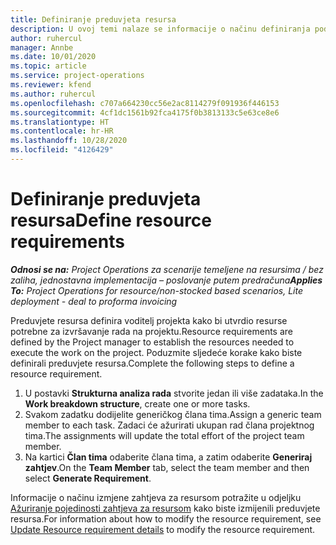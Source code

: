 ```yaml
---
title: Definiranje preduvjeta resursa
description: U ovoj temi nalaze se informacije o načinu definiranja podataka o preduvjetu resursa.
author: ruhercul
manager: Annbe
ms.date: 10/01/2020
ms.topic: article
ms.service: project-operations
ms.reviewer: kfend
ms.author: ruhercul
ms.openlocfilehash: c707a664230cc56e2ac8114279f091936f446153
ms.sourcegitcommit: 4cf1dc1561b92fca4175f0b3813133c5e63ce8e6
ms.translationtype: HT
ms.contentlocale: hr-HR
ms.lasthandoff: 10/28/2020
ms.locfileid: "4126429"
---
```

# <a name="define-resource-requirements"></a><span data-ttu-id="5163e-103">Definiranje preduvjeta resursa</span><span class="sxs-lookup"><span data-stu-id="5163e-103">Define resource requirements</span></span>

<span data-ttu-id="5163e-104">_**Odnosi se na:** Project Operations za scenarije temeljene na resursima / bez zaliha, jednostavna implementacija – poslovanje putem predračuna_</span><span class="sxs-lookup"><span data-stu-id="5163e-104">_**Applies To:** Project Operations for resource/non-stocked based scenarios, Lite deployment - deal to proforma invoicing_</span></span>

<span data-ttu-id="5163e-105">Preduvjete resursa definira voditelj projekta kako bi utvrdio resurse potrebne za izvršavanje rada na projektu.</span><span class="sxs-lookup"><span data-stu-id="5163e-105">Resource requirements are defined by the Project manager to establish the resources needed to execute the work on the project.</span></span> <span data-ttu-id="5163e-106">Poduzmite sljedeće korake kako biste definirali preduvjete resursa.</span><span class="sxs-lookup"><span data-stu-id="5163e-106">Complete the following steps to define a resource requirement.</span></span>

1.  <span data-ttu-id="5163e-107">U postavki **Strukturna analiza rada** stvorite jedan ili više zadataka.</span><span class="sxs-lookup"><span data-stu-id="5163e-107">In the **Work breakdown structure**, create one or more tasks.</span></span>
2.  <span data-ttu-id="5163e-108">Svakom zadatku dodijelite generičkog člana tima.</span><span class="sxs-lookup"><span data-stu-id="5163e-108">Assign a generic team member to each task.</span></span> <span data-ttu-id="5163e-109">Zadaci će ažurirati ukupan rad člana projektnog tima.</span><span class="sxs-lookup"><span data-stu-id="5163e-109">The assignments will update the total effort of the project team member.</span></span>
3.  <span data-ttu-id="5163e-110">Na kartici **Član tima** odaberite člana tima, a zatim odaberite **Generiraj zahtjev**.</span><span class="sxs-lookup"><span data-stu-id="5163e-110">On the **Team Member** tab, select the team member and then select **Generate Requirement**.</span></span>

<span data-ttu-id="5163e-111">Informacije o načinu izmjene zahtjeva za resursom potražite u odjeljku [Ažuriranje pojedinosti zahtjeva za resursom](define-resource-requirements.md) kako biste izmijenili preduvjete resursa.</span><span class="sxs-lookup"><span data-stu-id="5163e-111">For information about how to modify the resource requirement, see [Update Resource requirement details](define-resource-requirements.md) to modify the resource requirement.</span></span>